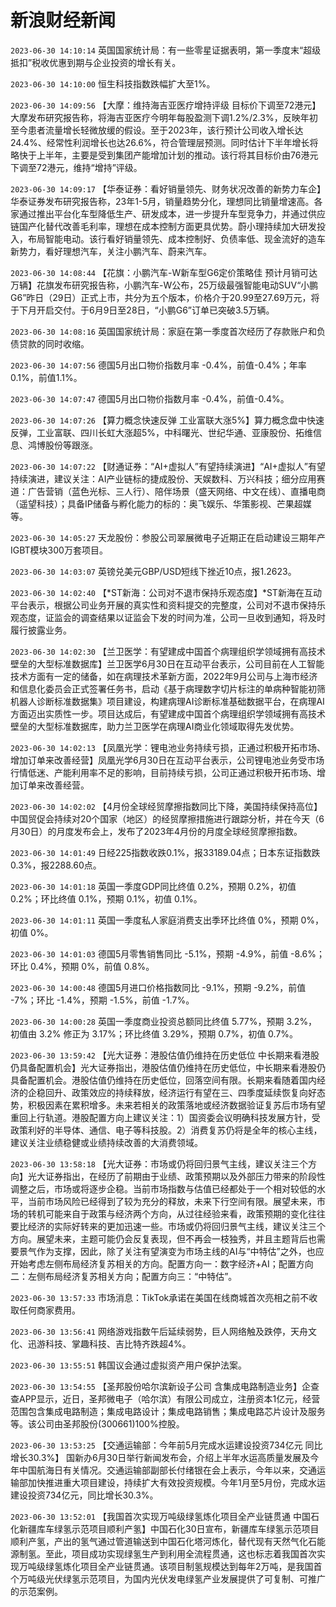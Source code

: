 # 新浪财经新闻
`2023-06-30 14:10:14` 英国国家统计局：有一些零星证据表明，第一季度末“超级抵扣”税收优惠到期与企业投资的增长有关。

`2023-06-30 14:10:00` 恒生科技指数跌幅扩大至1%。

`2023-06-30 14:09:56` 【大摩：维持海吉亚医疗增持评级 目标价下调至72港元】大摩发布研究报告称，将海吉亚医疗今明年每股盈测下调1.2%/2.3%，反映年初至今患者流量增长轻微放缓的假设。至于2023年，该行预计公司收入增长达24.4%、经常性利润增长也达26.6%，符合管理层预测。同时估计下半年增长将略快于上半年，主要是受到集团产能增加计划的推动。该行将其目标价由76港元下调至72港元，维持“增持”评级。

`2023-06-30 14:09:17` 【华泰证券：看好销量领先、财务状况改善的新势力车企】华泰证券发布研究报告称，23年1-5月，销量趋势分化，理想同比销量增速高。各家通过推出平台化车型降低生产、研发成本，进一步提升车型竞争力，并通过供应链国产化替代改善毛利率，理想在成本控制方面更具优势。蔚小理持续加大研发投入，布局智能电动。该行看好销量领先、成本控制好、负债率低、现金流好的造车新势力，看好理想汽车，关注小鹏汽车、蔚来汽车。

`2023-06-30 14:08:44` 【花旗：小鹏汽车-W新车型G6定价策略佳 预计月销可达万辆】花旗发布研究报告称，小鹏汽车-W公布，25万级最强智能电动SUV“小鹏G6”昨日（29日）正式上市，共分为五个版本，价格介于20.99至27.69万元，将于下月开启交付。于6月9日至28日，“小鹏G6”订单已突破3.5万辆。

`2023-06-30 14:08:16` 英国国家统计局：家庭在第一季度首次经历了存款账户和负债贷款的同时收缩。

`2023-06-30 14:07:56` 德国5月出口物价指数月率 -0.4%，前值-0.4%；年率 0.1%，前值1.1%。

`2023-06-30 14:07:47` 德国5月出口物价指数月率 -0.4%，前值-0.4%。

`2023-06-30 14:07:26` 【算力概念快速反弹 工业富联大涨5%】算力概念盘中快速反弹，工业富联、四川长虹大涨超5%，中科曙光、世纪华通、亚康股份、拓维信息、鸿博股份等跟涨。

`2023-06-30 14:07:22` 【财通证券：“AI+虚拟人”有望持续演进】“AI+虚拟人”有望持续演进，建议关注：AI产业链标的捷成股份、天娱数科、万兴科技；细分应用赛道：广告营销（蓝色光标、三人行）、陪伴场景（盛天网络、中文在线）、直播电商（遥望科技）；具备IP储备与孵化能力的标的：奥飞娱乐、华策影视、芒果超媒等。

`2023-06-30 14:05:27` 天龙股份：参股公司翠展微电子近期正在启动建设三期年产IGBT模块300万套项目。

`2023-06-30 14:03:07` 英镑兑美元GBP/USD短线下挫近10点，报1.2623。

`2023-06-30 14:02:40` 【*ST新海：公司对不退市保持乐观态度】*ST新海在互动平台表示，根据公司业务开展的真实性和资料提交的完整度，公司对不退市保持乐观态度，证监会的调查结果以证监会下发的时间为准，公司一旦收到通知，将及时履行披露业务。

`2023-06-30 14:02:30` 【兰卫医学：有望建成中国首个病理组织学领域拥有高技术壁垒的大型标准数据库】兰卫医学6月30日在互动平台表示，公司目前在人工智能技术方面有一定的储备，如在病理技术革新方面，2022年9月公司与上海市经济和信息化委员会正式签署任务书，启动《基于病理数字切片标注的单病种智能初筛机器人诊断标准数据集》项目建设，构建病理AI诊断标准基础数据平台，在病理AI方面迈出实质性一步。项目达成后，有望建成中国首个病理组织学领域拥有高技术壁垒的大型标准数据库，助力兰卫医学在病理AI商业化领域取得先发优势。

`2023-06-30 14:02:13` 【凤凰光学：锂电池业务持续亏损，正通过积极开拓市场、增加订单来改善经营】凤凰光学6月30日在互动平台表示，公司锂电池业务受市场行情低迷、产能利用率不足的影响，目前持续亏损，公司正通过积极开拓市场、增加订单来改善经营。

`2023-06-30 14:02:02` 【4月份全球经贸摩擦指数同比下降，美国持续保持高位】中国贸促会持续对20个国家（地区）的经贸摩擦措施进行跟踪分析，并在今天（6月30日）的月度发布会上，发布了2023年4月份的月度全球经贸摩擦指数。

`2023-06-30 14:01:49` 日经225指数收跌0.1%，报33189.04点；日本东证指数跌0.3%，报2288.60点。

`2023-06-30 14:01:18` 英国一季度GDP同比终值 0.2%，预期 0.2%，初值 0.2%；环比终值 0.1%，预期 0.1%，初值 0.1%。

`2023-06-30 14:01:11` 英国一季度私人家庭消费支出季环比终值 0%，预期 0%，初值 0%。

`2023-06-30 14:01:03` 德国5月零售销售同比 -5.1%，预期 -4.9%，前值 -8.6%；环比 0.4%，预期 0%，前值 0.8%。

`2023-06-30 14:00:48` 德国5月进口价格指数同比 -9.1%，预期 -9.2%，前值 -7%；环比 -1.4%，预期 -1.5%，前值 -1.7%。

`2023-06-30 14:00:28` 英国一季度商业投资总额同比终值 5.77%，预期 3.2%，初值由 3.2% 修正为 3.17%；环比终值 3.29%，预期 0.7%，初值 0.7%。

`2023-06-30 13:59:42` 【光大证券：港股估值仍维持在历史低位 中长期来看港股仍具备配置机会】光大证券指出，港股估值仍维持在历史低位，中长期来看港股仍具备配置机会。港股估值仍维持在历史低位，回落空间有限。长期来看随着国内经济的企稳回升、政策效应的持续释放，经济运行有望在三、四季度延续恢复向好态势，积极因素在累积增多。未来若相关的政策落地或经济数据验证复苏后市场有望重回上行轨道。港股配置方向上建议关注：1）国资委会议明确科技发展方针，受政策利好的半导体、通信、电子等科技股。2）消费复苏仍将是全年的核心主线，建议关注业绩稳健或业绩持续改善的大消费领域。

`2023-06-30 13:58:18` 【光大证券：市场或仍将回归景气主线，建议关注三个方向】光大证券指出，在经历了前期由于业绩、政策预期以及外部压力带来的阶段性调整之后，市场或将逐步企稳。当前市场指数与估值已经都处于一个相对较低的水平，当前市场风险已经得到了较为充分的释放，未来下行空间有限。展望未来，市场的转机可能来自于政策与经济两个方向，从过往经验来看，政策预期的变化往往要比经济的实际好转来的更加迅速一些。市场或仍将回归景气主线，建议关注三个方向。展望未来，主题可能仍会反复表现，但不再会一枝独秀，并且主题背后也需要景气作为支撑，因此，除了关注有望演变为市场主线的AI与“中特估”之外，也应开始考虑左侧布局经济复苏相关的方向。配置方向一：数字经济+AI；配置方向二：左侧布局经济复苏相关方向；配置方向三：“中特估”。

`2023-06-30 13:57:33` 市场消息：TikTok承诺在美国在线商城首次亮相之前不收取任何商家费用。

`2023-06-30 13:56:41` 网络游戏指数午后延续弱势，巨人网络触及跌停，天舟文化、迅游科技、掌趣科技、吉比特齐跌超4%。

`2023-06-30 13:55:51` 韩国议会通过虚拟资产用户保护法案。

`2023-06-30 13:54:55` 【圣邦股份哈尔滨新设子公司 含集成电路制造业务】企查查APP显示，近日，圣邦微电子（哈尔滨）有限公司成立，注册资本1亿元，经营范围包含集成电路制造；集成电路设计；集成电路销售；集成电路芯片设计及服务等。该公司由圣邦股份(300661)100%控股。

`2023-06-30 13:53:25` 【交通运输部：今年前5月完成水运建设投资734亿元 同比增长30.3%】 国新办6月30日举行新闻发布会，介绍上半年水运高质量发展及今年中国航海日有关情况。交通运输部副部长付绪银在会上表示，今年以来，交通运输部加快推进重大项目建设，持续扩大有效投资规模。今年1月至5月份，完成水运建设投资734亿元，同比增长30.3%。

`2023-06-30 13:52:01` 【我国首次实现万吨级绿氢炼化项目全产业链贯通 中国石化新疆库车绿氢示范项目顺利产氢】中国石化30日宣布，新疆库车绿氢示范项目顺利产氢，产出的氢气通过管道输送到中国石化塔河炼化，替代现有天然气化石能源制氢。至此，项目成功实现绿氢生产到利用全流程贯通，这也标志着我国首次实现万吨级绿氢炼化项目全产业链贯通。该项目制氢规模达到每年2万吨，是我国首个万吨级光伏绿氢示范项目，为国内光伏发电绿氢产业发展提供了可复制、可推广的示范案例。

